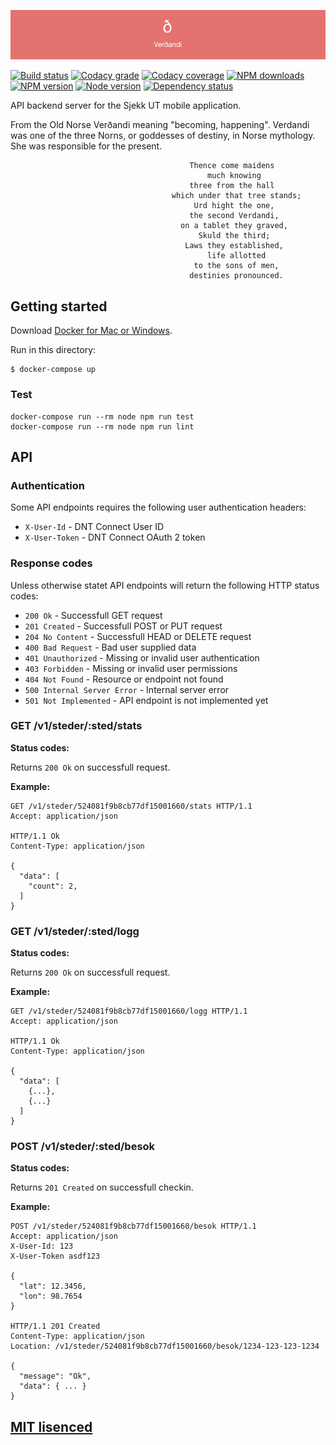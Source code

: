 ![Verðandi](https://raw.githubusercontent.com/Turistforeningen/Verdandi/master/assets/verdandi.png "Skaði")

[![Build status](https://app.wercker.com/status/eeff9d36f7e451fe1f1364c7209adde6/s "Build status")](https://app.wercker.com/project/bykey/eeff9d36f7e451fe1f1364c7209adde6)
[![Codacy grade](https://img.shields.io/codacy/grade/4b0305b11f144bd190f34196631994f2.svg "Codacy grade")](https://www.codacy.com/app/DNT/Verdandi)
[![Codacy coverage](https://img.shields.io/codacy/coverage/4b0305b11f144bd190f34196631994f2.svg "Codacy coverage")](https://www.codacy.com/app/DNT/Verdandi)
[![NPM downloads](https://img.shields.io/npm/dm/verdandi.svg "NPM downloads")](https://www.npmjs.com/package/verdandi)
[![NPM version](https://img.shields.io/npm/v/verdandi.svg "NPM version")](https://www.npmjs.com/package/verdandi)
[![Node version](https://img.shields.io/node/v/verdandi.svg "Node version")](https://www.npmjs.com/package/verdandi)
[![Dependency status](https://img.shields.io/david/Turistforeningen/Verdandi.svg "Dependency status")](https://david-dm.org/Turistforeningen/Verdandi)

API backend server for the Sjekk UT mobile application.

From the Old Norse Verðandi meaning "becoming, happening". Verdandi was one of
the three Norns, or goddesses of destiny, in Norse mythology. She was
responsible for the present.

```
                                        Thence come maidens
                                            much knowing
                                        three from the hall
                                    which under that tree stands;
                                         Urd hight the one,
                                        the second Verdandi,
                                      on a tablet they graved,
                                          Skuld the third;
                                       Laws they established,
                                            life allotted
                                         to the sons of men,
                                        destinies pronounced.
```

## Getting started

Download [Docker for Mac or Windows](https://www.docker.com/products/docker).

Run in this directory:

```
$ docker-compose up
```

### Test

```
docker-compose run --rm node npm run test
docker-compose run --rm node npm run lint
```

## API

### Authentication

Some API endpoints requires the following user authentication headers:

* `X-User-Id` - DNT Connect User ID
* `X-User-Token` - DNT Connect OAuth 2 token

### Response codes

Unless otherwise statet API endpoints will return the following HTTP status
codes:

* `200 Ok` - Successfull GET request
* `201 Created` - Successfull POST or PUT request
* `204 No Content` - Successfull HEAD or DELETE request
* `400 Bad Request` - Bad user supplied data
* `401 Unauthorized` - Missing or invalid user authentication
* `403 Forbidden` - Missing or invalid user permissions
* `404 Not Found` - Resource or endpoint not found
* `500 Internal Server Error` - Internal server error
* `501 Not Implemented` - API endpoint is not implemented yet

### GET /v1/steder/:sted/stats

**Status codes:**

Returns `200 Ok` on successfull request.

**Example:**

```http
GET /v1/steder/524081f9b8cb77df15001660/stats HTTP/1.1
Accept: application/json

HTTP/1.1 Ok
Content-Type: application/json

{
  "data": [
    "count": 2,
  ]
}
```

### GET /v1/steder/:sted/logg

**Status codes:**

Returns `200 Ok` on successfull request.

**Example:**

```http
GET /v1/steder/524081f9b8cb77df15001660/logg HTTP/1.1
Accept: application/json

HTTP/1.1 Ok
Content-Type: application/json

{
  "data": [
    {...},
    {...}
  ]
}
```

### POST /v1/steder/:sted/besok

**Status codes:**

Returns `201 Created` on successfull checkin.

**Example:**

```http
POST /v1/steder/524081f9b8cb77df15001660/besok HTTP/1.1
Accept: application/json
X-User-Id: 123
X-User-Token asdf123

{
  "lat": 12.3456,
  "lon": 98.7654
}

HTTP/1.1 201 Created
Content-Type: application/json
Location: /v1/steder/524081f9b8cb77df15001660/besok/1234-123-123-1234

{
  "message": "Ok",
  "data": { ... }
}
```

## [MIT lisenced](https://github.com/Turistforeningen/Verdandi/blob/master/LICENSE)
